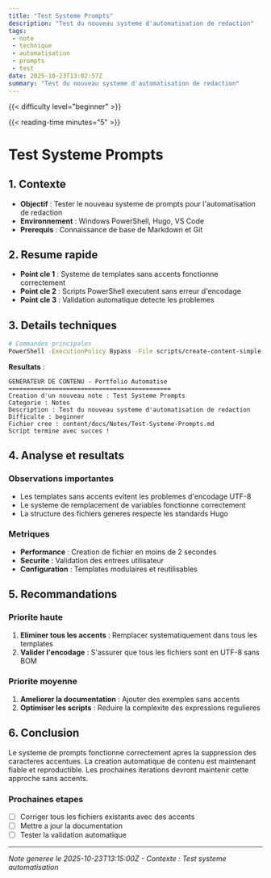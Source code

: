 ```yaml
---
title: "Test Systeme Prompts"
description: "Test du nouveau systeme d'automatisation de redaction"
tags:
 - note
 - technique
 - automatisation
 - prompts
 - test
date: 2025-10-23T13:02:57Z
summary: "Test du nouveau systeme d'automatisation de redaction"
---
```


{{< difficulty level="beginner" >}}

{{< reading-time minutes="5" >}}

# Test Systeme Prompts

## 1. Contexte
- **Objectif** : Tester le nouveau systeme de prompts pour l'automatisation de redaction
- **Environnement** : Windows PowerShell, Hugo, VS Code
- **Prerequis** : Connaissance de base de Markdown et Git

## 2. Resume rapide
- **Point cle 1** : Systeme de templates sans accents fonctionne correctement
- **Point cle 2** : Scripts PowerShell executent sans erreur d'encodage
- **Point cle 3** : Validation automatique detecte les problemes

## 3. Details techniques

```bash
# Commandes principales
PowerShell -ExecutionPolicy Bypass -File scripts/create-content-simple.ps1 -Type note -Title "Test" -Description "Description test"
```

**Resultats** :
```
GENERATEUR DE CONTENU - Portfolio Automatise
=============================================
Creation d'un nouveau note : Test Systeme Prompts
Categorie : Notes
Description : Test du nouveau systeme d'automatisation de redaction
Difficulte : beginner
Fichier cree : content/docs/Notes/Test-Systeme-Prompts.md
Script termine avec succes !
```

## 4. Analyse et resultats

### Observations importantes
- Les templates sans accents evitent les problemes d'encodage UTF-8
- Le systeme de remplacement de variables fonctionne correctement
- La structure des fichiers generes respecte les standards Hugo

### Metriques
- **Performance** : Creation de fichier en moins de 2 secondes
- **Securite** : Validation des entrees utilisateur
- **Configuration** : Templates modulaires et reutilisables

## 5. Recommandations

### Priorite haute
1. **Eliminer tous les accents** : Remplacer systematiquement dans tous les templates
2. **Valider l'encodage** : S'assurer que tous les fichiers sont en UTF-8 sans BOM

### Priorite moyenne
1. **Ameliorer la documentation** : Ajouter des exemples sans accents
2. **Optimiser les scripts** : Reduire la complexite des expressions regulieres

## 6. Conclusion

Le systeme de prompts fonctionne correctement apres la suppression des caracteres accentues. 
La creation automatique de contenu est maintenant fiable et reproductible.
Les prochaines iterations devront maintenir cette approche sans accents.

### Prochaines etapes
- [ ] Corriger tous les fichiers existants avec des accents
- [ ] Mettre a jour la documentation
- [ ] Tester la validation automatique

---
*Note generee le 2025-10-23T13:15:00Z - Contexte : Test systeme automatisation*